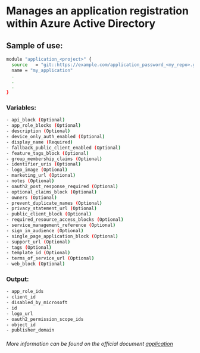 # Manages an application registration within Azure Active Directory

## Sample of use:

```bash
module "application_<project>" {
  source   = "git::https://example.com/application_password_<my_repo>.git"
  name = "my_application"
  .
  .
  .
}
```

### Variables:

```bash
- api_block (Optional)
- app_role_blocks (Optional)
- description (Optional)
- device_only_auth_enabled (Optional)
- display_name (Required)
- fallback_public_client_enabled (Optional)
- feature_tags_block (Optional)
- group_membership_claims (Optional)
- identifier_uris (Optional)
- logo_image (Optional)
- marketing_url (Optional)
- notes (Optional)
- oauth2_post_response_required (Optional)
- optional_claims_block (Optional)
- owners (Optional)
- prevent_duplicate_names (Optional)
- privacy_statement_url (Optional)
- public_client_block (Optional)
- required_resource_access_blocks (Optional)
- service_management_reference (Optional)
- sign_in_audience (Optional)
- single_page_application_block (Optional)
- support_url (Optional)
- tags (Optional)
- template_id (Optional)
- terms_of_service_url (Optional)
- web_block (Optional)
```

### Output:

```bash
- app_role_ids
- client_id
- disabled_by_microsoft
- id
- logo_url
- oauth2_permission_scope_ids
- object_id
- publisher_domain
```

###### More information can be found on the official document [application](https://registry.terraform.io/providers/hashicorp/azuread/latest/docs/resources/application)